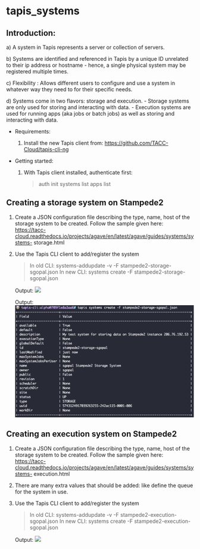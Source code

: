 # tapis_systems


## Introduction:

a) A system in Tapis represents a server or collection of servers.

b) Systems are identified and referenced in Tapis by a unique ID unrelated to their ip address or hostname - hence, a single      physical system may be registered multiple times. 

c) Flexibility : Allows different users to configure and use a system in whatever way they need to for their specific needs.

d) Systems come in two flavors: storage and execution. 
    - Storage systems are only used for storing and interacting with data. 
    - Execution systems are used for running apps (aka jobs or batch jobs) as well as storing and interacting with data.


- Requirements: 

  1. Install the new Tapis client from: https://github.com/TACC-Cloud/tapis-cli-ng
  
  
  
- Getting started:

  1. With Tapis client installed, authenticate first:
     > auth init
     > systems list
     > apps list 
     
 ## Creating a storage system on Stampede2

  1. Create a JSON configuration file describing the type, name, host of the storage system to be created. 
     Follow the sample given here: https://tacc-cloud.readthedocs.io/projects/agave/en/latest/agave/guides/systems/systems- 
     storage.html
  2. Use the Tapis CLI client to add/register the system 
     > In old CLI: systems-addupdate -v -F stampede2-storage-sgopal.json
     > In new CLI: systems create -F stampede2-storage-sgopal.json
     
     Output: <img src="inst/register_storagesystem.jpg" width="250">
     
     
     
     Output: <img src="inst/register_storagesystem2.jpg" width="500">
     
  ## Creating an execution system on Stampede2
  
  1. Create a JSON configuration file describing the type, name, host of the storage system to be created. 
     Follow the sample given here: https://tacc-cloud.readthedocs.io/projects/agave/en/latest/agave/guides/systems/systems-
     execution.html
  2. There are many extra values that should be added: like define the queue for the system in use. 
  2. Use the Tapis CLI client to add/register the system 
     > In old CLI: systems-addupdate -v -F stampede2-execution-sgopal.json
     > In new CLI: systems create -F stampede2-execution-sgopal.json
     
     Output: <img src="inst/system_list.jpg" width="500">



